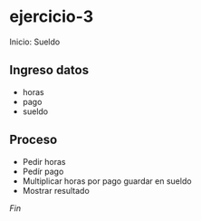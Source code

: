 # ejercicio-3

Inicio: Sueldo

## Ingreso datos
- horas
- pago
- sueldo

## Proceso

- Pedir horas
- Pedír pago
- Multiplicar horas por pago guardar en sueldo
- Mostrar resultado

*Fin*